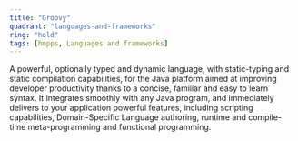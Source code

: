 ```yaml
---
title: "Groovy"
quadrant: "languages-and-frameworks"
ring: "hold"
tags: [hmpps, Languages and frameworks]
---
```


A powerful, optionally typed and dynamic language, with static-typing and static compilation capabilities, for the Java platform aimed at improving developer productivity thanks to a concise, familiar and easy to learn syntax. It integrates smoothly with any Java program, and immediately delivers to your application powerful features, including scripting capabilities, Domain-Specific Language authoring, runtime and compile-time meta-programming and functional programming.
